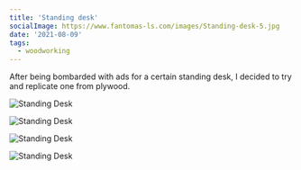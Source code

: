 ```yaml
---
title: 'Standing desk'
socialImage: https://www.fantomas-ls.com/images/Standing-desk-5.jpg
date: '2021-08-09'
tags:
  - woodworking
---
```


After being bombarded with ads for a certain standing desk, I decided to try and replicate one from plywood.

![Standing Desk](/images/Standing-desk-3.jpg "Drilled out the slots with a forstner bit and then routed out the rest with a template jig.")

![Standing Desk](/images/Standing-desk-2.jpg "Testing the angle.")

![Standing Desk](/images/Standing-desk-4.jpg "Large shelf for a keyboard and mouse and a smaller one for a laptop.")

![Standing Desk](/images/Standing-desk-5.jpg "Applied some hardwax oil for finish.")


